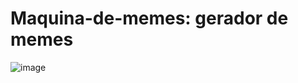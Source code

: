 # Maquina-de-memes: gerador de memes
![image](https://github.com/nancyuzawa/Maquina-de-memes/assets/110066948/efc1b064-56e9-4399-88d7-575814afe871)

